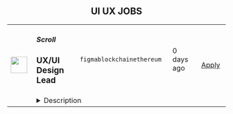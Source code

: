<div align="center"><h2>UI UX JOBS</h2></div><table><tr>
                <td width="100" height="100" rowspan="2">
                    <img src="https://avatars.githubusercontent.com/u/87750292?s=200&v=4" width="38px" height="auto">
                </td>
                <td width="300">
                    <h5>Scroll</h5>
                    <h3>UX/UI Design Lead</h3>
                </td>
                <td width="300">
                    <code>figma</code><code>blockchain</code><code>ethereum</code>
                </td>
                <td width="200">
                <text>0 days ago</text>
                </td>
                <td width="100" rowspan="2">
                <a href="https://www.realworkfromanywhere.com/jobs/ux-ui-design-lead-scroll-7345" align="right" target="_blank">Apply</a>
                </td>
            </tr>
            <tr>
                <td colspan="3">
                <details><summary>Description</summary>
                &lt;div class=&quot;content-intro&quot;&gt;&lt;p&gt;Scroll is a Layer 2 scaling solution for Ethereum, specifically focusing on zkRollups. Key aspects of Scroll are zkRollup technology, Scalability, Efficiency, Security, and Developer-friendly. Overall, Scroll plays a crucial role in addressing Ethereum&#39;s scalability challenges and facilitating the growth of decentralized finance (DeFi) and other blockchain-based applications by providing a scalable and efficient Layer 2 solution.&amp;nbsp;&lt;/p&gt;&lt;/div&gt;&lt;h2&gt;&lt;strong&gt;Position Overview&lt;/strong&gt;&lt;/h2&gt;
&lt;p&gt;We are hiring the UX/UI Design Lead to own the end-to-end product design and visual design processes for our next-generation web and mobile experiences. As a UI/UX design lead, you will be driving the designing process and product design leadership, from creating user flows and wireframes to building user interface mockups and prototypes. You will rely on user-centric design principle to craft industry-leading user experiences and meet the product goals. As a senior designer, You’ll work with design team, set the bar for design quality, give constructive feedback to peers, and partner closely with product and engineering to ship features at pace.&lt;/p&gt;
&lt;h2&gt;&lt;strong&gt;Responsibilities&lt;/strong&gt;&lt;/h2&gt;
&lt;ul&gt;
&lt;li&gt;Own and execute end-to-end design projects that deliver intuitive user experience for blockchain and web3 products.&lt;/li&gt;
&lt;li&gt;Collaborate with product managers, engineers, and cross-functional stakeholders to translate requirements into intuitive and visually appealing user interfaces.&lt;/li&gt;
&lt;li&gt;Utilize various research techniques such as interviews, surveys, usability testing, and ethnographic studies to gather qualitative and quantitative data.&lt;/li&gt;
&lt;li&gt;Develop user-centered design concepts, wireframes, prototypes, and user flows that address user needs and align with business goals.&lt;/li&gt;
&lt;li&gt;Maintain unified and high-quality design systems that adhere to style guides and brand identity.&lt;/li&gt;
&lt;li&gt;Lead and mentor junior designers and help develop best practices through constructive feedback and documentation.&lt;/li&gt;
&lt;/ul&gt;
&lt;h2&gt;&lt;strong&gt;Requirements&lt;/strong&gt;&lt;/h2&gt;
&lt;ul&gt;
&lt;li&gt;Bachelor&#39;s or Master&#39;s degree in Interaction Design, Human-Computer Interaction, UX Design, or a related field.&lt;/li&gt;
&lt;li&gt;At least 2+ years of leading product design and visual design teams.&lt;/li&gt;
&lt;li&gt;At least 5+ years of product design experience, including research, prototyping, and implementation of user-facing applications.&lt;/li&gt;
&lt;li&gt;Proficiency in modern design tools such as Figma, Framer, or equivalent.&lt;/li&gt;
&lt;li&gt;Proficiency in user research techniques and tools, such as interviews, surveys, usability testing software, and analytics platforms.&lt;/li&gt;
&lt;li&gt;Excellent product and interaction design skills, with a strong portfolio that reflects independent project ownership and high-quality execution.&lt;/li&gt;
&lt;li&gt;Strong communication skills with the ability to clearly articulate design decisions and rationale to cross-functional teams.&lt;/li&gt;
&lt;li&gt;Bonus: Familiar with blockchain and web3 products&lt;/li&gt;
&lt;/ul&gt;
&lt;p&gt;&amp;nbsp;&lt;/p&gt;
&lt;p&gt;&amp;nbsp;&lt;/p&gt;&lt;div class=&quot;content-conclusion&quot;&gt;&lt;h4&gt;&lt;strong data-stringify-type=&quot;bold&quot;&gt;What We Offer&lt;/strong&gt;&lt;/h4&gt;
&lt;ul class=&quot;p-rich_text_list p-rich_text_list__bullet p-rich_text_list--nested&quot; data-stringify-type=&quot;unordered-list&quot; data-list-tree=&quot;true&quot; data-indent=&quot;0&quot; data-border=&quot;0&quot;&gt;
&lt;li data-stringify-indent=&quot;0&quot; data-stringify-border=&quot;0&quot;&gt;Mission-Driven, Collaborative, and Innovative Environment:&amp;nbsp;Join a team united by a shared vision, working with like-minded individuals and cutting-edge technology to advance Ethereum and blockchain innovation.&lt;/li&gt;
&lt;li data-stringify-indent=&quot;0&quot; data-stringify-border=&quot;0&quot;&gt;Comprehensive Compensation and Remote Flexibility: Benefit from a competitive salary package while enjoying the remote work from anywhere with flexible hours. Additionally, receive support for a monthly co-working membership stipend.&amp;nbsp;You can choose to be paid &lt;span class=&quot;s1&quot;&gt;in &lt;/span&gt;fiat, USDC, or other agreed-upon options&lt;span class=&quot;s1&quot;&gt;.&lt;/span&gt;&lt;/li&gt;
&lt;/ul&gt;
&lt;p&gt;&lt;em&gt;Scroll is proud to be an equal opportunity workplace. We are committed to equal employment opportunities regardless of race, color, ancestry, religion, sex, national origin, sexual orientation, age, citizenship, marital status, disability, gender identity, or Veteran status. If you have a disability or special need, please let us know and we&#39;ll do our best to accommodate.&lt;/em&gt;&lt;/p&gt;
&lt;p&gt;&amp;nbsp;&lt;/p&gt;&lt;/div&gt;
                </details>
                </td>
            </tr></table>
